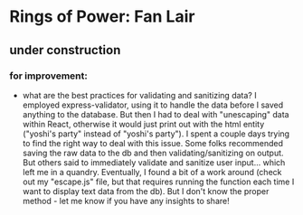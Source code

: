 # Rings of Power: Fan Lair

## under construction

### for improvement:
* what are the best practices for validating and sanitizing data? I employed express-validator, using it to handle the data before I saved anything to the database. But then I had to deal with "unescaping" data within React, otherwise it would just print out with the html entity ("yoshi&#39;s party" instead of "yoshi's party"). I spent a couple days trying to find the right way to deal with this issue. Some folks recommended saving the raw data to the db and then validating/sanitizing on output. But others said to immediately validate and sanitize user input... which left me in a quandry. Eventually, I found a bit of a work around (check out my "escape.js" file, but that requires running the function each time I want to display text data from the db). But I don't know the proper method - let me know if you have any insights to share!